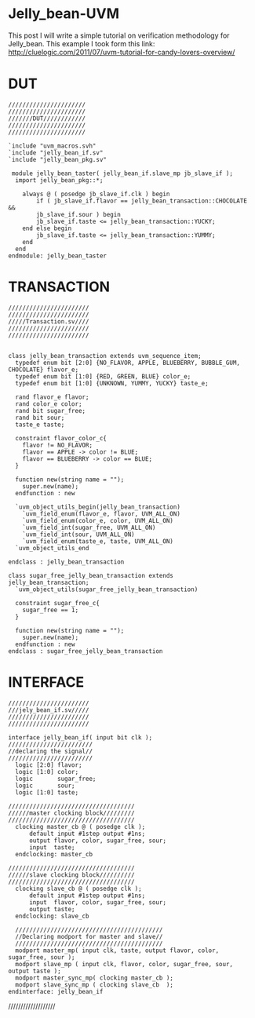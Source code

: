 # Jelly_bean-UVM

This post I will write a simple tutorial on verification methodology for Jelly_bean. This example I took form this link:
http://cluelogic.com/2011/07/uvm-tutorial-for-candy-lovers-overview/

# DUT

    //////////////////////
    //////////////////////
    ///////DUT////////////
    //////////////////////
    //////////////////////
    
    `include "uvm_macros.svh"
    `include "jelly_bean_if.sv"
    `include "jelly_bean_pkg.sv"

     module jelly_bean_taster( jelly_bean_if.slave_mp jb_slave_if );
      import jelly_bean_pkg::*;

        always @ ( posedge jb_slave_if.clk ) begin
            if ( jb_slave_if.flavor == jelly_bean_transaction::CHOCOLATE &&
	        jb_slave_if.sour ) begin
	        jb_slave_if.taste <= jelly_bean_transaction::YUCKY;
        end else begin
	        jb_slave_if.taste <= jelly_bean_transaction::YUMMY;
        end
      end
    endmodule: jelly_bean_taster
    
    
 
 # TRANSACTION
 
    ///////////////////////
    ///////////////////////
    /////Transaction.sv////
    ///////////////////////
    ///////////////////////
    
    
    class jelly_bean_transaction extends uvm_sequence_item;
      typedef enum bit [2:0] {NO_FLAVOR, APPLE, BLUEBERRY, BUBBLE_GUM, CHOCOLATE} flavor_e;
      typedef enum bit [1:0] {RED, GREEN, BLUE} color_e;
      typedef enum bit [1:0] {UNKNOWN, YUMMY, YUCKY} taste_e;

      rand flavor_e flavor;
      rand color_e color;
      rand bit sugar_free;
      rand bit sour;
      taste_e taste;
  
      constraint flavor_color_c{
        flavor != NO_FLAVOR;
        flavor == APPLE -> color != BLUE;
        flavor == BLUEBERRY -> color == BLUE;
      }

      function new(string name = "");
        super.new(name);
      endfunction : new

      `uvm_object_utils_begin(jelly_bean_transaction)
        `uvm_field_enum(flavor_e, flavor, UVM_ALL_ON)
        `uvm_field_enum(color_e, color, UVM_ALL_ON)
        `uvm_field_int(sugar_free, UVM_ALL_ON)
        `uvm_field_int(sour, UVM_ALL_ON)
        `uvm_field_enum(taste_e, taste, UVM_ALL_ON)
      `uvm_object_utils_end

    endclass : jelly_bean_transaction  

    class sugar_free_jelly_bean_transaction extends jelly_bean_transaction;
      `uvm_object_utils(sugar_free_jelly_bean_transaction)

      constraint sugar_free_c{
        sugar_free == 1;
      }

      function new(string name = "");
        super.new(name);
      endfunction : new
    endclass : sugar_free_jelly_bean_transaction



# INTERFACE

    ///////////////////////
    ///jely_bean_if.sv/////
    ///////////////////////
    ///////////////////////
    
    interface jelly_bean_if( input bit clk );
    ////////////////////////
    //declaring the signal//
    ////////////////////////
      logic [2:0] flavor;
      logic [1:0] color;
      logic       sugar_free;
      logic       sour;
      logic [1:0] taste;

    ////////////////////////////////////
    //////master clocking block/////////
    ////////////////////////////////////
      clocking master_cb @ ( posedge clk );
          default input #1step output #1ns;
          output flavor, color, sugar_free, sour;
          input  taste;
      endclocking: master_cb

    ////////////////////////////////////
    //////slave clocking block//////////
    ////////////////////////////////////
      clocking slave_cb @ ( posedge clk );
          default input #1step output #1ns;
          input  flavor, color, sugar_free, sour;
          output taste;
      endclocking: slave_cb

      //////////////////////////////////////////
      //Declaring modport for master and slave//
      //////////////////////////////////////////
      modport master_mp( input clk, taste, output flavor, color, sugar_free, sour );
      modport slave_mp ( input clk, flavor, color, sugar_free, sour, output taste );
      modport master_sync_mp( clocking master_cb );
      modport slave_sync_mp ( clocking slave_cb  );
    endinterface: jelly_bean_if


   ///////////////////
    
